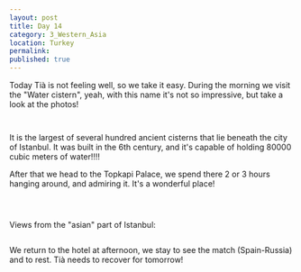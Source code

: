 ```yaml
---
layout: post
title: Day 14
category: 3_Western_Asia
location: Turkey
permalink: 
published: true
---
```


Today Tià is not feeling well, so we take it easy. During the morning we visit the "Water cistern", yeah, with this name it's not so impressive, but take a look at the photos!

<p><a
href="https://lh3.googleusercontent.com/PniYOoIk4qPfOjC_PsEDEoIiYSzvICueYGi7-3T5ncNXEwbqodw91UffzCq7YStwTtm1mOml5ji6FxmwmA_4GRtvXYE42GIvJeqQUMBPO_dbIAUCYNggPAGBB_FYgztEMbolOVC6Eoy6QVr02X6hYjtvAmjQTjk0BYCDYZjFQHYCjtcUX6im4gIdaRu_BqQClk6SfvyOfHMnvIkns6otSJsfmwKCxZfDhwqVzrXSVNUJ0428OIFc3fkNFAyxSsT9C_OV5kfdk_QKbP7d_llN2xLE-c-0_Vks2pp9XXNTYzXtwNDh1fhel76ZeA5UhBJieFcf9I22mDPEshRaElAOkzvGYijz0P7ubjHClo_azmeII0G1y3RLox6CpROaU5yC9sh9INeX0M7920gGd6B3mJsoOtVjMp9njOln5rWs7o4uYGvHJTxXkia37r4qVSszL2066euVJM3Q-LzIDFd_mJi-gTSnv3X8IgDLo6lS8kX99jfSyv3fGbWCiZCTRX9Uu9fsKiTvQm686zNJg36HUy4Rrmv6G59dthkY2GB_REafN-fme4ZD2XZZPbqlcVRw3jmaAL5ooE6K_gymUkx9kHi7U-JnZTapYZ8dS-s6hdCXVsaAOYK6VXueyvNsvlMOEm93ll47UpuNOoa55eXeh0IFFnrDbsoRbQ=w978-h733-no"><img 
src="https://lh3.googleusercontent.com/PniYOoIk4qPfOjC_PsEDEoIiYSzvICueYGi7-3T5ncNXEwbqodw91UffzCq7YStwTtm1mOml5ji6FxmwmA_4GRtvXYE42GIvJeqQUMBPO_dbIAUCYNggPAGBB_FYgztEMbolOVC6Eoy6QVr02X6hYjtvAmjQTjk0BYCDYZjFQHYCjtcUX6im4gIdaRu_BqQClk6SfvyOfHMnvIkns6otSJsfmwKCxZfDhwqVzrXSVNUJ0428OIFc3fkNFAyxSsT9C_OV5kfdk_QKbP7d_llN2xLE-c-0_Vks2pp9XXNTYzXtwNDh1fhel76ZeA5UhBJieFcf9I22mDPEshRaElAOkzvGYijz0P7ubjHClo_azmeII0G1y3RLox6CpROaU5yC9sh9INeX0M7920gGd6B3mJsoOtVjMp9njOln5rWs7o4uYGvHJTxXkia37r4qVSszL2066euVJM3Q-LzIDFd_mJi-gTSnv3X8IgDLo6lS8kX99jfSyv3fGbWCiZCTRX9Uu9fsKiTvQm686zNJg36HUy4Rrmv6G59dthkY2GB_REafN-fme4ZD2XZZPbqlcVRw3jmaAL5ooE6K_gymUkx9kHi7U-JnZTapYZ8dS-s6hdCXVsaAOYK6VXueyvNsvlMOEm93ll47UpuNOoa55eXeh0IFFnrDbsoRbQ=w978-h733-no" class="oversize" alt=""></a></p>

<p><a
href="https://lh3.googleusercontent.com/etEDOT6lcPFmJTb2oh4WsQ8PG2O6ix2R8wGBcWKa-7OF0IshmwmXS-YGQqVyryjR_4asdQasdY2VwwrevqkLGvEl0X_gKqYotEqqeoB-0i6UzOsde6wniJ_ag_v645tFGf6xDWpyfr171sDIrwCKTijdG1UjQmz-y1hKMUuFTHYK8guYfopFzORSQzJVJg6aytw0qZpbkLErVbxX2WUYIwwJZTguWnNYXHz7vNWgcRS9FvrC7XJIAPwzMsyl8h3GkuMVPO_0SdxYx_K1MDlffvO_9NNmnft7mnFbqCm6FA1HsLBOyZAbSEXh56BsnquE52NBhNHndQy3cRxn8l94O_MHQEx4DQxvmHJ7vrqi4bp7lIoo6j8TvYyccYmzpYVLt7OML9OH0Crpv7WNFFMZpaIWZ8Mwh6IEkEyYC5NlYAX5c2olKGsZWOL0bkXKQP7gJxmBbPaMzP7_gZ06sIR-ZytkUVTsfxDuOXmP-DpDD39C3qjOl5QPwp7bLEuX5sN8dc_HPnlwS0Nsf-OwXxmpzAOREz8Otjh7FHHFlqfqXp46WhHoZIWzbkzqjqqw2lO7EvnDfg99svaDKnyD0DJo1P9RuMk74mfx86cqD8CKC34me1qXhfEuuoJRc-5cPVIiviOTepdx6DemitZWJMN8udtmnt4dvHkb5g=w978-h733-no"><img 
src="https://lh3.googleusercontent.com/etEDOT6lcPFmJTb2oh4WsQ8PG2O6ix2R8wGBcWKa-7OF0IshmwmXS-YGQqVyryjR_4asdQasdY2VwwrevqkLGvEl0X_gKqYotEqqeoB-0i6UzOsde6wniJ_ag_v645tFGf6xDWpyfr171sDIrwCKTijdG1UjQmz-y1hKMUuFTHYK8guYfopFzORSQzJVJg6aytw0qZpbkLErVbxX2WUYIwwJZTguWnNYXHz7vNWgcRS9FvrC7XJIAPwzMsyl8h3GkuMVPO_0SdxYx_K1MDlffvO_9NNmnft7mnFbqCm6FA1HsLBOyZAbSEXh56BsnquE52NBhNHndQy3cRxn8l94O_MHQEx4DQxvmHJ7vrqi4bp7lIoo6j8TvYyccYmzpYVLt7OML9OH0Crpv7WNFFMZpaIWZ8Mwh6IEkEyYC5NlYAX5c2olKGsZWOL0bkXKQP7gJxmBbPaMzP7_gZ06sIR-ZytkUVTsfxDuOXmP-DpDD39C3qjOl5QPwp7bLEuX5sN8dc_HPnlwS0Nsf-OwXxmpzAOREz8Otjh7FHHFlqfqXp46WhHoZIWzbkzqjqqw2lO7EvnDfg99svaDKnyD0DJo1P9RuMk74mfx86cqD8CKC34me1qXhfEuuoJRc-5cPVIiviOTepdx6DemitZWJMN8udtmnt4dvHkb5g=w978-h733-no" class="oversize" alt=""></a></p>

It is the largest of several hundred ancient cisterns that lie beneath the city of Istanbul. It was built in the 6th century, and it's capable of holding 80000 cubic meters of water!!!!

After that we head to the Topkapi Palace, we spend there 2 or 3 hours hanging around, and admiring it. It's a wonderful place! 

<p><a
href="https://lh3.googleusercontent.com/-lc-Ghfurl6e1ueq1dbesVgwt2DHwzjquVWlQYAeziwY4RYGpUQoHB3e0mZqoDeLLQRRz3MPB1K44vfLYL9iDI0AYfRGobYenaP80GmcNhdBX6iDk60fsUQgZNw3iFEGKJSPu7U2yf_-VeCCM1PJ-b4jOO_sfJU6DtXE79_X-dscSl7gIu7rXSgYi2Zvv9GaBN-aLN6GiVGtPujESslHxWyxWeTyeQqPVdZcKnnj0ObPaku_I6HumpF2CwFwIz9-Px6e1uWghIjCUugkzOf3q0Dtam1eQe_i8B_DOMruR3INkEGnNcJi9zqzE-lJH4Ola1_CS8mp4p1AkLdFaVe3t7-eC7Os8AcfR3FZa5gmpbsrttUgDZq3NhKWPofdH8AvwXCwmwsMVFLXlLC0-k82GxqyMJ6f_vp6Y-vWm-figiXfnX6p8Yeumz6yN-J4JY61Non2QFv-P-qQMxUR0HzgbbqjAnLIkOYjrtvItwdtVEjMvWZQZZOIUs3yHp6rGyyH4rTmUzR4buZ5VKGzbAOyn5WrnTi9JqM1Gcu8-Ex8m8W8KmztoPB1Mzulr_XEVrZnI-2CMDCI9v-nA5iiqpr6h5Q92iByxExEzqGtyUdqA9MqjauK2Ln-G0UBib0arGHVA3ci95qGdSVmpn603roxuqKS88Bu3Z4h0g=w978-h733-no"><img 
src="https://lh3.googleusercontent.com/-lc-Ghfurl6e1ueq1dbesVgwt2DHwzjquVWlQYAeziwY4RYGpUQoHB3e0mZqoDeLLQRRz3MPB1K44vfLYL9iDI0AYfRGobYenaP80GmcNhdBX6iDk60fsUQgZNw3iFEGKJSPu7U2yf_-VeCCM1PJ-b4jOO_sfJU6DtXE79_X-dscSl7gIu7rXSgYi2Zvv9GaBN-aLN6GiVGtPujESslHxWyxWeTyeQqPVdZcKnnj0ObPaku_I6HumpF2CwFwIz9-Px6e1uWghIjCUugkzOf3q0Dtam1eQe_i8B_DOMruR3INkEGnNcJi9zqzE-lJH4Ola1_CS8mp4p1AkLdFaVe3t7-eC7Os8AcfR3FZa5gmpbsrttUgDZq3NhKWPofdH8AvwXCwmwsMVFLXlLC0-k82GxqyMJ6f_vp6Y-vWm-figiXfnX6p8Yeumz6yN-J4JY61Non2QFv-P-qQMxUR0HzgbbqjAnLIkOYjrtvItwdtVEjMvWZQZZOIUs3yHp6rGyyH4rTmUzR4buZ5VKGzbAOyn5WrnTi9JqM1Gcu8-Ex8m8W8KmztoPB1Mzulr_XEVrZnI-2CMDCI9v-nA5iiqpr6h5Q92iByxExEzqGtyUdqA9MqjauK2Ln-G0UBib0arGHVA3ci95qGdSVmpn603roxuqKS88Bu3Z4h0g=w978-h733-no" class="oversize" alt=""></a></p>

<p><a
href="https://lh3.googleusercontent.com/316WPFD8a-G_gXucL1rv6CiyW1LVVDAqB0acV7zn4CEnKbEqYJx8VrgRb2nrEf6MKSZaAluBFwUugLDHusuMCvarh_R2HZrsQfR1Iz6Sv6nDvwragTC8TxFyXPsQOP1wMYYybZz7dYGGvJNDe6nSk0dYzPFuYRRFlMoYKNFZHFtQUdICL2NAeDD3vbTL89kCCFk1YdH52P_cAVR4YVVL1iDRjsQq_9q-t-4qzVsTv22ZcCrQv3367DNoCS0ADBmlIWGN1qwkSiJm66iRREXrUQCBFr7nnpUC5wpdYCpXnytC9Rkio7gesXS7kcmIK3DmLL34p_Pt3Ucy6bEwAnmErfeqIW0mWRxuvdpl2C9lM3zCVHpUWLQAjycOFq-S4YFkY4czGRb5zptzEaLnBY9RIpn0c3GSh7v9AO5a-sXPogxcSejtPIKtnQUileJaf_gmG3siHpkdt_PDJkKSnzgMbm8ip0rA29NUy5VD0jjjBIFF3x6ptNUdBDdX0g-zRFfcK0-7LK449qNllIJKOPn7ebBwQNSM-dWelcIyFVX0Kj0uevmXRsxRTgmC51S1frlPl1gM3v4e-E4mtAyJWwh6lviTLRctUau8p4JTIEmrVIHnipYnbn9_ydg2L_8SPLWtrac_jotHeVou9nHQIf21zARVEO3acylAXw=w978-h733-no"><img 
src="https://lh3.googleusercontent.com/316WPFD8a-G_gXucL1rv6CiyW1LVVDAqB0acV7zn4CEnKbEqYJx8VrgRb2nrEf6MKSZaAluBFwUugLDHusuMCvarh_R2HZrsQfR1Iz6Sv6nDvwragTC8TxFyXPsQOP1wMYYybZz7dYGGvJNDe6nSk0dYzPFuYRRFlMoYKNFZHFtQUdICL2NAeDD3vbTL89kCCFk1YdH52P_cAVR4YVVL1iDRjsQq_9q-t-4qzVsTv22ZcCrQv3367DNoCS0ADBmlIWGN1qwkSiJm66iRREXrUQCBFr7nnpUC5wpdYCpXnytC9Rkio7gesXS7kcmIK3DmLL34p_Pt3Ucy6bEwAnmErfeqIW0mWRxuvdpl2C9lM3zCVHpUWLQAjycOFq-S4YFkY4czGRb5zptzEaLnBY9RIpn0c3GSh7v9AO5a-sXPogxcSejtPIKtnQUileJaf_gmG3siHpkdt_PDJkKSnzgMbm8ip0rA29NUy5VD0jjjBIFF3x6ptNUdBDdX0g-zRFfcK0-7LK449qNllIJKOPn7ebBwQNSM-dWelcIyFVX0Kj0uevmXRsxRTgmC51S1frlPl1gM3v4e-E4mtAyJWwh6lviTLRctUau8p4JTIEmrVIHnipYnbn9_ydg2L_8SPLWtrac_jotHeVou9nHQIf21zARVEO3acylAXw=w978-h733-no" class="oversize" alt=""></a></p>

<p><a
href="https://lh3.googleusercontent.com/Wl5d7aLSwZ9JW8XjzF8hnkwmOL_ntCVRb_gQaDLhuJ4yF_cKRSEyyeBDe5d_fpTG1QD5vKkJHKZFy7nCA1KOyM5lQBJZXQm-CBvooPeiJmFn77mqaog05EuK4IAh8kzL1v2gS1zXpIYafkCGmgnjTqSyNZ_efZzNG1D5wgPETG1fDb7-AoG1dJhlw-0wsExO4T6lk60D8LbMQjvurJbJoPrksC7ZV5m8tlw_ZkVOXQ52VSPq4Gx1OIDtl4Dcd6Yz-FQ6vUbxa3J_zwfVu8M2vRhBTobfp367wk1LsOgsEY9K7Yt4RKnu8u8Atg4p3FMPhBaomlNs5EQsaxpB15ZXFSBpxdAtzk5daZZGFrCPSriuAQMI4k7xxKNJGkkazPW_n0SxeBll8AB5fklEzxVOMW_LNjxx7Ul4SDvUqSVhLbn2aSKgf37GQUvQiH0rqgqszeaS6kWHhZwO8vLHOeTovJN1hv0lYfdc9tawpJwFD1gFIX1zRAT7_oBONcD_i1ydOAVyYZemJ9yqnsJ02Y96KNoFDBP7WiCbxxZyS1Oi4TmshbNvD5RDDIlfbDFT4bMtMuoRFt3J8dpOiC-YVgGYxjVwNAjzkdHXeBBg7z2VsWzWm5rKcuXPwJ8rDO4P0rFJXIiHsRi4EGiDX1_APhINyu_-1cpTNsKtcA=w978-h733-no"><img 
src="https://lh3.googleusercontent.com/Wl5d7aLSwZ9JW8XjzF8hnkwmOL_ntCVRb_gQaDLhuJ4yF_cKRSEyyeBDe5d_fpTG1QD5vKkJHKZFy7nCA1KOyM5lQBJZXQm-CBvooPeiJmFn77mqaog05EuK4IAh8kzL1v2gS1zXpIYafkCGmgnjTqSyNZ_efZzNG1D5wgPETG1fDb7-AoG1dJhlw-0wsExO4T6lk60D8LbMQjvurJbJoPrksC7ZV5m8tlw_ZkVOXQ52VSPq4Gx1OIDtl4Dcd6Yz-FQ6vUbxa3J_zwfVu8M2vRhBTobfp367wk1LsOgsEY9K7Yt4RKnu8u8Atg4p3FMPhBaomlNs5EQsaxpB15ZXFSBpxdAtzk5daZZGFrCPSriuAQMI4k7xxKNJGkkazPW_n0SxeBll8AB5fklEzxVOMW_LNjxx7Ul4SDvUqSVhLbn2aSKgf37GQUvQiH0rqgqszeaS6kWHhZwO8vLHOeTovJN1hv0lYfdc9tawpJwFD1gFIX1zRAT7_oBONcD_i1ydOAVyYZemJ9yqnsJ02Y96KNoFDBP7WiCbxxZyS1Oi4TmshbNvD5RDDIlfbDFT4bMtMuoRFt3J8dpOiC-YVgGYxjVwNAjzkdHXeBBg7z2VsWzWm5rKcuXPwJ8rDO4P0rFJXIiHsRi4EGiDX1_APhINyu_-1cpTNsKtcA=w978-h733-no" class="oversize" alt=""></a></p>

Views from the "asian" part of Istanbul:

<p><a
href="https://lh3.googleusercontent.com/WjWwI_02mgqHcmBwH_J36aizapFrZifXuDrNZvsUSwuIWsr7WCuRHHViThyKtRrQ6JJ18tNz9oic5Fv4wlPFl17bqj9xoXj4ZHxXGdI8mKeS7VRaNlZ6m_JEM_kgPOXjF420mBWBeti48afzxyOaVFhXWs2MiEIbqz-F-8gS52JmsDAywbTQCQHjKcq76g4zm1m5dVJYS1nYcv14QJXJb5bMF93NcDljqPiG16j-9MprNCZoYqeU5YmH8M4XK6Rr4wHz7P6qWSN26nyKuXxl4g7Z2q2CtDLhd2T_GQ5D6yiVWGZd1CcVhtlLvEAHF1NAxHnFvf5DO_DgSdDs48lH9nk1wc_mYzfwu71TjaevVwouEk2mOJjI0YuR-kgRsGmuXpBlYC1Ay0VTDwSBsiZABqElfxgsuEwac4Z95tFcCF3kTlBSJYRIJP-Z0W9OZisdgbqOpFpLPUx6HSVaxhBZ4IlST32yR8hCR__NuINrfzsqmb1DUJPyAZf-P7sOLAEwpo9MTb3IsTJg27E4vT3VTTG7MbPYmLvpsH3y2IswKyt6xfHcSEqWAOC2_MHSjJOaLxo2rEfJu0_eMgLDmyFC8JdTKxXjnfvXAvTiKvV5to_iQrkqVA0byZ6Pm5ao72RL1dhxsCMtqma2kYsrok3vBHn81kAT-NJhfA=w781-h586-no"><img 
src="https://lh3.googleusercontent.com/WjWwI_02mgqHcmBwH_J36aizapFrZifXuDrNZvsUSwuIWsr7WCuRHHViThyKtRrQ6JJ18tNz9oic5Fv4wlPFl17bqj9xoXj4ZHxXGdI8mKeS7VRaNlZ6m_JEM_kgPOXjF420mBWBeti48afzxyOaVFhXWs2MiEIbqz-F-8gS52JmsDAywbTQCQHjKcq76g4zm1m5dVJYS1nYcv14QJXJb5bMF93NcDljqPiG16j-9MprNCZoYqeU5YmH8M4XK6Rr4wHz7P6qWSN26nyKuXxl4g7Z2q2CtDLhd2T_GQ5D6yiVWGZd1CcVhtlLvEAHF1NAxHnFvf5DO_DgSdDs48lH9nk1wc_mYzfwu71TjaevVwouEk2mOJjI0YuR-kgRsGmuXpBlYC1Ay0VTDwSBsiZABqElfxgsuEwac4Z95tFcCF3kTlBSJYRIJP-Z0W9OZisdgbqOpFpLPUx6HSVaxhBZ4IlST32yR8hCR__NuINrfzsqmb1DUJPyAZf-P7sOLAEwpo9MTb3IsTJg27E4vT3VTTG7MbPYmLvpsH3y2IswKyt6xfHcSEqWAOC2_MHSjJOaLxo2rEfJu0_eMgLDmyFC8JdTKxXjnfvXAvTiKvV5to_iQrkqVA0byZ6Pm5ao72RL1dhxsCMtqma2kYsrok3vBHn81kAT-NJhfA=w781-h586-no" class="oversize" alt=""></a></p>

We return to the hotel at afternoon, we stay to see the match (Spain-Russia) and to rest. Tià needs to recover for tomorrow!


